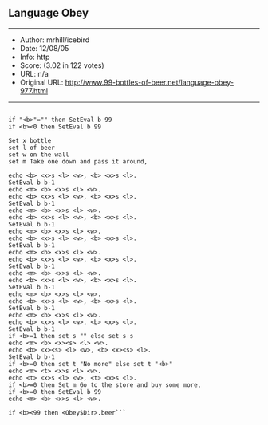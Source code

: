 
## Language Obey ##
---
- Author: mrhill/icebird
- Date: 12/08/05
- Info: http
- Score:  (3.02 in 122 votes)
- URL: n/a
- Original URL: http://www.99-bottles-of-beer.net/language-obey-977.html
---

```| 99 bottles of beer, Acorn RISC OS obey file version by mrhill/icebird

if "<b>"="" then SetEval b 99
if <b><0 then SetEval b 99
	
Set x bottle
set l of beer
set w on the wall
set m Take one down and pass it around,

echo <b> <x>s <l> <w>, <b> <x>s <l>.
SetEval b b-1
echo <m> <b> <x>s <l> <w>.
echo <b> <x>s <l> <w>, <b> <x>s <l>.
SetEval b b-1
echo <m> <b> <x>s <l> <w>.
echo <b> <x>s <l> <w>, <b> <x>s <l>.
SetEval b b-1
echo <m> <b> <x>s <l> <w>.
echo <b> <x>s <l> <w>, <b> <x>s <l>.
SetEval b b-1
echo <m> <b> <x>s <l> <w>.
echo <b> <x>s <l> <w>, <b> <x>s <l>.
SetEval b b-1
echo <m> <b> <x>s <l> <w>.
echo <b> <x>s <l> <w>, <b> <x>s <l>.
SetEval b b-1
echo <m> <b> <x>s <l> <w>.
echo <b> <x>s <l> <w>, <b> <x>s <l>.
SetEval b b-1
echo <m> <b> <x>s <l> <w>.
echo <b> <x>s <l> <w>, <b> <x>s <l>.
SetEval b b-1
if <b>=1 then set s "" else set s s
echo <m> <b> <x><s> <l> <w>.
echo <b> <x><s> <l> <w>, <b> <x><s> <l>.
SetEval b b-1
if <b>=0 then set t "No more" else set t "<b>"
echo <m> <t> <x>s <l> <w>.
echo <t> <x>s <l> <w>, <t> <x>s <l>.
if <b>=0 then Set m Go to the store and buy some more,
if <b>=0 then SetEval b 99
echo <m> <b> <x>s <l> <w>.

if <b><99 then <Obey$Dir>.beer```